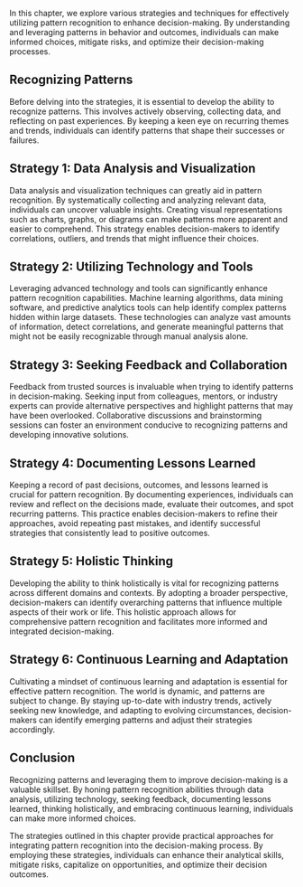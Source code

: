 
In this chapter, we explore various strategies and techniques for effectively utilizing pattern recognition to enhance decision-making. By understanding and leveraging patterns in behavior and outcomes, individuals can make informed choices, mitigate risks, and optimize their decision-making processes.

Recognizing Patterns
--------------------

Before delving into the strategies, it is essential to develop the ability to recognize patterns. This involves actively observing, collecting data, and reflecting on past experiences. By keeping a keen eye on recurring themes and trends, individuals can identify patterns that shape their successes or failures.

Strategy 1: Data Analysis and Visualization
-------------------------------------------

Data analysis and visualization techniques can greatly aid in pattern recognition. By systematically collecting and analyzing relevant data, individuals can uncover valuable insights. Creating visual representations such as charts, graphs, or diagrams can make patterns more apparent and easier to comprehend. This strategy enables decision-makers to identify correlations, outliers, and trends that might influence their choices.

Strategy 2: Utilizing Technology and Tools
------------------------------------------

Leveraging advanced technology and tools can significantly enhance pattern recognition capabilities. Machine learning algorithms, data mining software, and predictive analytics tools can help identify complex patterns hidden within large datasets. These technologies can analyze vast amounts of information, detect correlations, and generate meaningful patterns that might not be easily recognizable through manual analysis alone.

Strategy 3: Seeking Feedback and Collaboration
----------------------------------------------

Feedback from trusted sources is invaluable when trying to identify patterns in decision-making. Seeking input from colleagues, mentors, or industry experts can provide alternative perspectives and highlight patterns that may have been overlooked. Collaborative discussions and brainstorming sessions can foster an environment conducive to recognizing patterns and developing innovative solutions.

Strategy 4: Documenting Lessons Learned
---------------------------------------

Keeping a record of past decisions, outcomes, and lessons learned is crucial for pattern recognition. By documenting experiences, individuals can review and reflect on the decisions made, evaluate their outcomes, and spot recurring patterns. This practice enables decision-makers to refine their approaches, avoid repeating past mistakes, and identify successful strategies that consistently lead to positive outcomes.

Strategy 5: Holistic Thinking
-----------------------------

Developing the ability to think holistically is vital for recognizing patterns across different domains and contexts. By adopting a broader perspective, decision-makers can identify overarching patterns that influence multiple aspects of their work or life. This holistic approach allows for comprehensive pattern recognition and facilitates more informed and integrated decision-making.

Strategy 6: Continuous Learning and Adaptation
----------------------------------------------

Cultivating a mindset of continuous learning and adaptation is essential for effective pattern recognition. The world is dynamic, and patterns are subject to change. By staying up-to-date with industry trends, actively seeking new knowledge, and adapting to evolving circumstances, decision-makers can identify emerging patterns and adjust their strategies accordingly.

Conclusion
----------

Recognizing patterns and leveraging them to improve decision-making is a valuable skillset. By honing pattern recognition abilities through data analysis, utilizing technology, seeking feedback, documenting lessons learned, thinking holistically, and embracing continuous learning, individuals can make more informed choices.

The strategies outlined in this chapter provide practical approaches for integrating pattern recognition into the decision-making process. By employing these strategies, individuals can enhance their analytical skills, mitigate risks, capitalize on opportunities, and optimize their decision outcomes.
